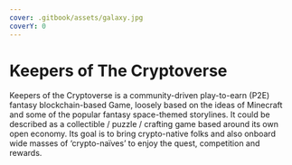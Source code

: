 ```yaml
---
cover: .gitbook/assets/galaxy.jpg
coverY: 0
---
```


# Keepers of The Cryptoverse

Keepers of the Cryptoverse is a community-driven play-to-earn (P2E) fantasy blockchain-based Game, loosely based on the ideas of Minecraft and some of the popular fantasy space-themed storylines. It could be described as a collectible / puzzle / crafting game based around its own open economy. Its goal is to bring crypto-native folks and also onboard wide masses of ‘crypto-naïves’ to enjoy the quest, competition and rewards.&#x20;

